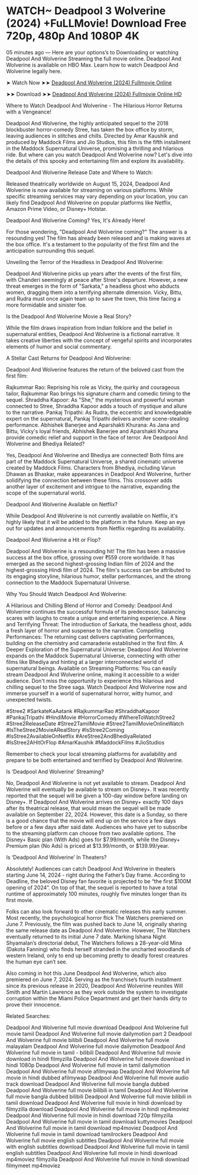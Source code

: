 # WATCH~ Deadpool 3 Wolverine (2024) +FuLLMovie! Download Free 720p, 480p And 1080P 4K

05 minutes ago — Here are your options’s to Downloading or watching Deadpool And Wolverine Streaming the full movie online. Deadpool And Wolverine is available on HBO Max. Learn how to watch Deadpool And Wolverine legally here.

➤ Watch Now ➤➤ [Deadpool And Wolverine (2024) Fullmovie Online](https://a-movies.com/en/movie/533535/deadpool-wolverine-gitit)

➤➤ Download ➤➤ [Deadpool And Wolverine (2024) Fullmovie Online HD](https://a-movies.com/en/movie/533535/deadpool-wolverine-gitit)

Where to Watch Deadpool And Wolverine - The Hilarious Horror Returns with a Vengeance!

Deadpool And Wolverine, the highly anticipated sequel to the 2018 blockbuster horror-comedy Stree, has taken the box office by storm, leaving audiences in stitches and chills. Directed by Amar Kaushik and produced by Maddock Films and Jio Studios, this film is the fifth installment in the Maddock Supernatural Universe, promising a thrilling and hilarious ride. But where can you watch Deadpool And Wolverine now? Let's dive into the details of this spooky and entertaining film and explore its availability.

Deadpool And Wolverine Release Date and Where to Watch:

Released theatrically worldwide on August 15, 2024, Deadpool And Wolverine is now available for streaming on various platforms. While specific streaming services may vary depending on your location, you can likely find Deadpool And Wolverine on popular platforms like Netflix, Amazon Prime Video, or Disney+ Hotstar.

Deadpool And Wolverine Coming? Yes, It's Already Here!

For those wondering, "Deadpool And Wolverine coming?" The answer is a resounding yes! The film has already been released and is making waves at the box office. It's a testament to the popularity of the first film and the anticipation surrounding this sequel.

Unveiling the Terror of the Headless in Deadpool And Wolverine:

Deadpool And Wolverine picks up years after the events of the first film, with Chanderi seemingly at peace after Stree's departure. However, a new threat emerges in the form of "Sarkata," a headless ghost who abducts women, dragging them into a terrifying alternate dimension. Vicky, Bittu, and Rudra must once again team up to save the town, this time facing a more formidable and sinister foe.

Is the Deadpool And Wolverine Movie a Real Story?

While the film draws inspiration from Indian folklore and the belief in supernatural entities, Deadpool And Wolverine is a fictional narrative. It takes creative liberties with the concept of vengeful spirits and incorporates elements of humor and social commentary.

A Stellar Cast Returns for Deadpool And Wolverine:

Deadpool And Wolverine features the return of the beloved cast from the first film:

Rajkummar Rao: Reprising his role as Vicky, the quirky and courageous tailor, Rajkummar Rao brings his signature charm and comedic timing to the sequel. Shraddha Kapoor: As "She," the mysterious and powerful woman connected to Stree, Shraddha Kapoor adds a touch of mystique and allure to the narrative. Pankaj Tripathi: As Rudra, the eccentric and knowledgeable expert on the supernatural, Pankaj Tripathi delivers another scene-stealing performance. Abhishek Banerjee and Aparshakti Khurana: As Jana and Bittu, Vicky's loyal friends, Abhishek Banerjee and Aparshakti Khurana provide comedic relief and support in the face of terror. Are Deadpool And Wolverine and Bhediya Related?

Yes, Deadpool And Wolverine and Bhediya are connected! Both films are part of the Maddock Supernatural Universe, a shared cinematic universe created by Maddock Films. Characters from Bhediya, including Varun Dhawan as Bhaskar, make appearances in Deadpool And Wolverine, further solidifying the connection between these films. This crossover adds another layer of excitement and intrigue to the narrative, expanding the scope of the supernatural world.

Deadpool And Wolverine Available on Netflix?

While Deadpool And Wolverine is not currently available on Netflix, it's highly likely that it will be added to the platform in the future. Keep an eye out for updates and announcements from Netflix regarding its availability.

Deadpool And Wolverine a Hit or Flop?

Deadpool And Wolverine is a resounding hit! The film has been a massive success at the box office, grossing over ₹559 crore worldwide. It has emerged as the second highest-grossing Indian film of 2024 and the highest-grossing Hindi film of 2024. The film's success can be attributed to its engaging storyline, hilarious humor, stellar performances, and the strong connection to the Maddock Supernatural Universe.

Why You Should Watch Deadpool And Wolverine:

A Hilarious and Chilling Blend of Horror and Comedy: Deadpool And Wolverine continues the successful formula of its predecessor, balancing scares with laughs to create a unique and entertaining experience. A New and Terrifying Threat: The introduction of Sarkata, the headless ghost, adds a fresh layer of horror and suspense to the narrative. Compelling Performances: The returning cast delivers captivating performances, building on the chemistry and camaraderie established in the first film. A Deeper Exploration of the Supernatural Universe: Deadpool And Wolverine expands on the Maddock Supernatural Universe, connecting with other films like Bhediya and hinting at a larger interconnected world of supernatural beings. Available on Streaming Platforms: You can easily stream Deadpool And Wolverine online, making it accessible to a wider audience. Don't miss the opportunity to experience this hilarious and chilling sequel to the Stree saga. Watch Deadpool And Wolverine now and immerse yourself in a world of supernatural horror, witty humor, and unexpected twists.

#Stree2 #SarkateKaAatank #RajkummarRao #ShraddhaKapoor #PankajTripathi #HindiMovie #HorrorComedy #WhereToWatchStree2 #Stree2ReleaseDate #Stree2TamilMovie #Stree2TamilMovieOnlineWatch #IsTheStree2MovieARealStory #IsStree2Coming #IsStree2AvailableOnNetflix #AreStree2AndBhediyaRelated #IsStree2AHitOrFlop #AmarKaushik #MaddockFilms #JioStudios

Remember to check your local streaming platforms for availability and prepare to be both entertained and terrified by Deadpool And Wolverine.

Is ‘Deadpool And Wolverine’ Streaming?

No, Deadpool And Wolverine is not yet available to stream. Deadpool And Wolverine will eventually be available to stream on Disney+. It was recently reported that the sequel will be given a 100-day window before landing on Disney+. If Deadpool And Wolverine arrives on Disney+ exactly 100 days after its theatrical release, that would mean the sequel will be made available on September 22, 2024. However, this date is a Sunday, so there is a good chance that the movie will end up on the service a few days before or a few days after said date. Audiences who have yet to subscribe to the streaming platform can choose from two available options. The Disney+ Basic plan (With Ads) goes for $7.99/month, while the Disney+ Premium plan (No Ads) is priced at $13.99/month, or $139.99/year.

Is ‘Deadpool And Wolverine’ In Theaters?

Absolutely! Audiences can catch Deadpool And Wolverine in theaters starting June 14, 2024 - right during the Father’s Day frame. According to Deadline, the beloved Disney fan favorite is projected to be “the first $100M opening of 2024”. On top of that, the sequel is reported to have a total runtime of approximately 100 minutes, roughly five minutes longer than its first movie.

Folks can also look forward to other cinematic releases this early summer. Most recently, the psychological horror flick The Watchers premiered on June 7. Previously, the film was pushed back to June 14, originally sharing the same release date as Deadpool And Wolverine. However, The Watchers eventually returned to its initial June 7 date. Marking Ishana Night Shyamalan’s directorial debut, The Watchers follows a 28-year-old Mina (Dakota Fanning) who finds herself stranded in the uncharted woodlands of western Ireland, only to end up becoming pretty to deadly forest creatures the human eye can’t see.

Also coming in hot this June Deadpool And Wolverine, which also premiered on June 7, 2024. Serving as the franchise’s fourth installment since its previous release in 2020, Deadpool And Wolverine reunites Will Smith and Martin Lawrence as they work outside the system to investigate corruption within the Miami Police Department and get their hands dirty to prove their innocence.

Related Searches:

Deadpool And Wolverine full movie download Deadpool And Wolverine full movie tamil Deadpool And Wolverine full movie dailymotion part 2 Deadpool And Wolverine full movie bilibili Deadpool And Wolverine full movie malayalam Deadpool And Wolverine full movie dailymotion Deadpool And Wolverine full movie in tamil - bilibili Deadpool And Wolverine full movie download in hindi filmyzilla Deadpool And Wolverine full movie download in hindi 1080p Deadpool And Wolverine full movie in tamil dailymotion Deadpool And Wolverine full movie afilmywap Deadpool And Wolverine full movie in hindi dubbed afilmywap Deadpool And Wolverine full movie audio track download Deadpool And Wolverine full movie bangla dubbed Deadpool And Wolverine full movie bilibili in tamil Deadpool And Wolverine full movie bangla dubbed bilibili Deadpool And Wolverine full movie bilibili in tamil download Deadpool And Wolverine full movie in hindi download by filmyzilla download Deadpool And Wolverine full movie in hindi mp4moviez Deadpool And Wolverine full movie in hindi download 720p filmyzilla Deadpool And Wolverine full movie in tamil download kuttymovies Deadpool And Wolverine full movie in tamil download mp4moviez Deadpool And Wolverine full movie in tamil download tamilrockers Deadpool And Wolverine full movie english subtitles Deadpool And Wolverine full movie with english subtitles download Deadpool And Wolverine full movie in tamil english subtitles Deadpool And Wolverine full movie in hindi download mp4moviez filmyzilla Deadpool And Wolverine full movie in hindi download filmymeet mp4moviez
